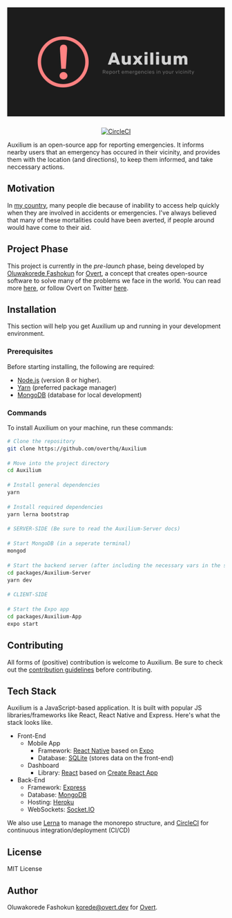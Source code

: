 # [![Auxilium](assets/AuxiliumLogo.png)](https://overt.dev)

<p align="center">
  <a href="https://circleci.com/gh/overthq/Auxilium">
    <img src="https://circleci.com/gh/overthq/Auxilium.svg?style=svg" alt="CircleCI" />
  </a>
</p>

Auxilium is an open-source app for reporting emergencies. It informs nearby users that an emergency has occured in their vicinity, and provides them with the location (and directions), to keep them informed, and take neccessary actions.

## Motivation

In [my country](https://en.wikipedia.org/wiki/Nigeria), many people die because of inability to access help quickly when they are involved in accidents or emergencies. I've always believed that many of these mortalities could have been averted, if people around would have come to their aid.

## Project Phase

This project is currently in the _pre-launch_ phase, being developed by [Oluwakorede Fashokun](https://github/com/koredefashokun) for [Overt](https://overt.dev), a concept that creates open-source software to solve many of the problems we face in the world. You can read more [here](https://medium.com/@koredefashokun/building-the-future-in-the-open-f3ac035fb412), or follow Overt on Twitter [here](https://twitter.com/overt_hq).

## Installation

This section will help you get Auxilium up and running in your development environment.

### Prerequisites

Before starting installing, the following are required:

- [Node.js](https://nodejs.org) (version 8 or higher).
- [Yarn](https://yarnpkg.com) (preferred package manager)
- [MongoDB](https://mongodb.com) (database for local development)

### Commands

To install Auxilium on your machine, run these commands:

```sh
# Clone the repository
git clone https://github.com/overthq/Auxilium

# Move into the project directory
cd Auxilium

# Install general dependencies
yarn

# Install required dependencies
yarn lerna bootstrap

# SERVER-SIDE (Be sure to read the Auxilium-Server docs)

# Start MongoDB (in a seperate terminal)
mongod

# Start the backend server (after including the necessary vars in the server's .env file)
cd packages/Auxilium-Server
yarn dev

# CLIENT-SIDE

# Start the Expo app
cd packages/Auxilium-App
expo start

```

## Contributing

All forms of (positive) contribution is welcome to Auxilium. Be sure to check out the [contribution guidelines](.github/CONTRIBUTING.md) before contributing.

## Tech Stack

Auxilium is a JavaScript-based application. It is built with popular JS libraries/frameworks like React, React Native and Express. Here's what the stack looks like.

- Front-End
  - Mobile App
    - Framework: [React Native](https://facebook.github.io/react-native) based on [Expo](https://expo.io)
    - Database: [SQLite](https://sqlite.org) (stores data on the front-end)
  - Dashboard
    - Library: [React](https://facebook.github.io/react) based on [Create React App](https://facebook.github.io/create-react-app)
- Back-End
  - Framework: [Express](https://expressjs.com)
  - Database: [MongoDB](https://mongodb.com)
  - Hosting: [Heroku](https://heroku.com)
  - WebSockets: [Socket.IO](https://socket.io)

We also use [Lerna](https://lernajs.io) to manage the monorepo structure, and [CircleCI](https://circleci.org) for continuous integration/deployment (CI/CD)

## License

MIT License

## Author

Oluwakorede Fashokun <korede@overt.dev> for [Overt](https://overt.dev).
